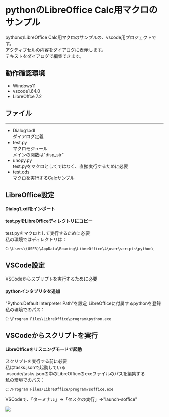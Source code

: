 # pythonのLibreOffice Calc用マクロのサンプル
pythonのLibreOffice Calc用マクロのサンプルの、vscode用プロジェクトです。  
アクティブセルの内容をダイアログに表示します。  
テキストをダイアログで編集できます。  
## 動作確認環境
+ Windows11
+ vscode1.64.0
+ LibreOffce 7.2  
## ファイル
-----
+ Dialog1.xdl   
ダイアログ定義  
+ test.py  
マクロモジュール  
メインの関数は"disp_str"  
+ unopy.py  
test.pyをマクロとしてではなく、直接実行するために必要  
+ test.ods  
マクロを実行するCalcサンプル  
## LibreOffice設定
#### Dialog1.xdlをインポート   
#### test.pyをLibreOfficeディレクトリにコピー  
test.pyをマクロとして実行するために必要  
私の環境ではディレクトリは：  
```
C:\Users\(USER)\AppData\Roaming\LibreOffice\4\user\scripts\python\
```
## VSCode設定
VSCodeからスプリプトを実行するために必要  
#### pythonインタプリタを追加  
"Python:Default Interpreter Path"を設定
LibreOfficeに付属するpythonを登録    
私の環境でのパス：  
```
C:\Program Files\LibreOffice\program\python.exe
```
## VSCodeからスクリプトを実行
#### LibreOfficeをリスニングモードで起動
スクリプトを実行する前に必要  
私はtasks.jsonで起動している  
.vscode/tasks.jsonの中のLibreOfficeのexeファイルのパスを編集する  
私の環境でのパス：  
```
C:/Program Files/LibreOffice/program/soffice.exe
```  
VSCodeで、「ターミナル」→「タスクの実行」→"launch-soffice"  
<!--
## 既知の問題
-->
<img src="https://user-images.githubusercontent.com/6335693/50577268-4182f580-0e68-11e9-9c6e-129ac94d96d6.jpg"/>